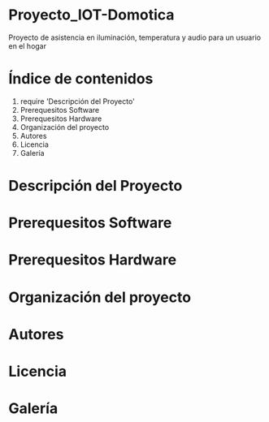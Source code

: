 # Proyecto_IOT-Domotica
Proyecto de asistencia en iluminación, temperatura y audio para un usuario en el hogar

# Índice de contenidos
  1. require 'Descripción del Proyecto'
  2. Prerequesitos Software
  3. Prerequesitos Hardware
  4. Organización del proyecto
  5. Autores
  6. Licencia
  7. Galería

# Descripción del Proyecto

# Prerequesitos Software

# Prerequesitos Hardware

# Organización del proyecto

# Autores

# Licencia

# Galería
